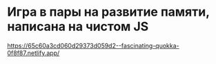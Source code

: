 # Игра в пары на развитие памяти, написана на чистом JS <br>
https://65c60a3cd060d29373d059d2--fascinating-quokka-0f8f87.netlify.app/
